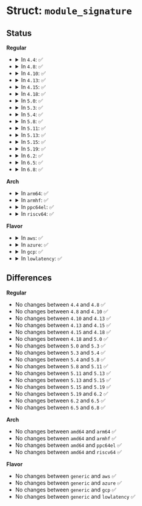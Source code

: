 # Struct: <code>module_signature</code>

## Status
<b>Regular</b>
<ul>
<li>
<details>
<summary>In <code>4.4</code>: ✅</summary>

```c
struct module_signature {
    u8 algo;
    u8 hash;
    u8 id_type;
    u8 signer_len;
    u8 key_id_len;
    u8 __pad[3];
    __be32 sig_len;
};
```
</details>
</li>
<li>
<details>
<summary>In <code>4.8</code>: ✅</summary>

```c
struct module_signature {
    u8 algo;
    u8 hash;
    u8 id_type;
    u8 signer_len;
    u8 key_id_len;
    u8 __pad[3];
    __be32 sig_len;
};
```
</details>
</li>
<li>
<details>
<summary>In <code>4.10</code>: ✅</summary>

```c
struct module_signature {
    u8 algo;
    u8 hash;
    u8 id_type;
    u8 signer_len;
    u8 key_id_len;
    u8 __pad[3];
    __be32 sig_len;
};
```
</details>
</li>
<li>
<details>
<summary>In <code>4.13</code>: ✅</summary>

```c
struct module_signature {
    u8 algo;
    u8 hash;
    u8 id_type;
    u8 signer_len;
    u8 key_id_len;
    u8 __pad[3];
    __be32 sig_len;
};
```
</details>
</li>
<li>
<details>
<summary>In <code>4.15</code>: ✅</summary>

```c
struct module_signature {
    u8 algo;
    u8 hash;
    u8 id_type;
    u8 signer_len;
    u8 key_id_len;
    u8 __pad[3];
    __be32 sig_len;
};
```
</details>
</li>
<li>
<details>
<summary>In <code>4.18</code>: ✅</summary>

```c
struct module_signature {
    u8 algo;
    u8 hash;
    u8 id_type;
    u8 signer_len;
    u8 key_id_len;
    u8 __pad[3];
    __be32 sig_len;
};
```
</details>
</li>
<li>
<details>
<summary>In <code>5.0</code>: ✅</summary>

```c
struct module_signature {
    u8 algo;
    u8 hash;
    u8 id_type;
    u8 signer_len;
    u8 key_id_len;
    u8 __pad[3];
    __be32 sig_len;
};
```
</details>
</li>
<li>
<details>
<summary>In <code>5.3</code>: ✅</summary>

```c
struct module_signature {
    u8 algo;
    u8 hash;
    u8 id_type;
    u8 signer_len;
    u8 key_id_len;
    u8 __pad[3];
    __be32 sig_len;
};
```
</details>
</li>
<li>
<details>
<summary>In <code>5.4</code>: ✅</summary>

```c
struct module_signature {
    u8 algo;
    u8 hash;
    u8 id_type;
    u8 signer_len;
    u8 key_id_len;
    u8 __pad[3];
    __be32 sig_len;
};
```
</details>
</li>
<li>
<details>
<summary>In <code>5.8</code>: ✅</summary>

```c
struct module_signature {
    u8 algo;
    u8 hash;
    u8 id_type;
    u8 signer_len;
    u8 key_id_len;
    u8 __pad[3];
    __be32 sig_len;
};
```
</details>
</li>
<li>
<details>
<summary>In <code>5.11</code>: ✅</summary>

```c
struct module_signature {
    u8 algo;
    u8 hash;
    u8 id_type;
    u8 signer_len;
    u8 key_id_len;
    u8 __pad[3];
    __be32 sig_len;
};
```
</details>
</li>
<li>
<details>
<summary>In <code>5.13</code>: ✅</summary>

```c
struct module_signature {
    u8 algo;
    u8 hash;
    u8 id_type;
    u8 signer_len;
    u8 key_id_len;
    u8 __pad[3];
    __be32 sig_len;
};
```
</details>
</li>
<li>
<details>
<summary>In <code>5.15</code>: ✅</summary>

```c
struct module_signature {
    u8 algo;
    u8 hash;
    u8 id_type;
    u8 signer_len;
    u8 key_id_len;
    u8 __pad[3];
    __be32 sig_len;
};
```
</details>
</li>
<li>
<details>
<summary>In <code>5.19</code>: ✅</summary>

```c
struct module_signature {
    u8 algo;
    u8 hash;
    u8 id_type;
    u8 signer_len;
    u8 key_id_len;
    u8 __pad[3];
    __be32 sig_len;
};
```
</details>
</li>
<li>
<details>
<summary>In <code>6.2</code>: ✅</summary>

```c
struct module_signature {
    u8 algo;
    u8 hash;
    u8 id_type;
    u8 signer_len;
    u8 key_id_len;
    u8 __pad[3];
    __be32 sig_len;
};
```
</details>
</li>
<li>
<details>
<summary>In <code>6.5</code>: ✅</summary>

```c
struct module_signature {
    u8 algo;
    u8 hash;
    u8 id_type;
    u8 signer_len;
    u8 key_id_len;
    u8 __pad[3];
    __be32 sig_len;
};
```
</details>
</li>
<li>
<details>
<summary>In <code>6.8</code>: ✅</summary>

```c
struct module_signature {
    u8 algo;
    u8 hash;
    u8 id_type;
    u8 signer_len;
    u8 key_id_len;
    u8 __pad[3];
    __be32 sig_len;
};
```
</details>
</li>
</ul>
<b>Arch</b>
<ul>
<li>
<details>
<summary>In <code>arm64</code>: ✅</summary>

```c
struct module_signature {
    u8 algo;
    u8 hash;
    u8 id_type;
    u8 signer_len;
    u8 key_id_len;
    u8 __pad[3];
    __be32 sig_len;
};
```
</details>
</li>
<li>
<details>
<summary>In <code>armhf</code>: ✅</summary>

```c
struct module_signature {
    u8 algo;
    u8 hash;
    u8 id_type;
    u8 signer_len;
    u8 key_id_len;
    u8 __pad[3];
    __be32 sig_len;
};
```
</details>
</li>
<li>
<details>
<summary>In <code>ppc64el</code>: ✅</summary>

```c
struct module_signature {
    u8 algo;
    u8 hash;
    u8 id_type;
    u8 signer_len;
    u8 key_id_len;
    u8 __pad[3];
    __be32 sig_len;
};
```
</details>
</li>
<li>
<details>
<summary>In <code>riscv64</code>: ✅</summary>

```c
struct module_signature {
    u8 algo;
    u8 hash;
    u8 id_type;
    u8 signer_len;
    u8 key_id_len;
    u8 __pad[3];
    __be32 sig_len;
};
```
</details>
</li>
</ul>
<b>Flavor</b>
<ul>
<li>
<details>
<summary>In <code>aws</code>: ✅</summary>

```c
struct module_signature {
    u8 algo;
    u8 hash;
    u8 id_type;
    u8 signer_len;
    u8 key_id_len;
    u8 __pad[3];
    __be32 sig_len;
};
```
</details>
</li>
<li>
<details>
<summary>In <code>azure</code>: ✅</summary>

```c
struct module_signature {
    u8 algo;
    u8 hash;
    u8 id_type;
    u8 signer_len;
    u8 key_id_len;
    u8 __pad[3];
    __be32 sig_len;
};
```
</details>
</li>
<li>
<details>
<summary>In <code>gcp</code>: ✅</summary>

```c
struct module_signature {
    u8 algo;
    u8 hash;
    u8 id_type;
    u8 signer_len;
    u8 key_id_len;
    u8 __pad[3];
    __be32 sig_len;
};
```
</details>
</li>
<li>
<details>
<summary>In <code>lowlatency</code>: ✅</summary>

```c
struct module_signature {
    u8 algo;
    u8 hash;
    u8 id_type;
    u8 signer_len;
    u8 key_id_len;
    u8 __pad[3];
    __be32 sig_len;
};
```
</details>
</li>
</ul>

## Differences
<b>Regular</b>
<ul>
<li>
No changes between <code>4.4</code> and <code>4.8</code> ✅
</li>
<li>
No changes between <code>4.8</code> and <code>4.10</code> ✅
</li>
<li>
No changes between <code>4.10</code> and <code>4.13</code> ✅
</li>
<li>
No changes between <code>4.13</code> and <code>4.15</code> ✅
</li>
<li>
No changes between <code>4.15</code> and <code>4.18</code> ✅
</li>
<li>
No changes between <code>4.18</code> and <code>5.0</code> ✅
</li>
<li>
No changes between <code>5.0</code> and <code>5.3</code> ✅
</li>
<li>
No changes between <code>5.3</code> and <code>5.4</code> ✅
</li>
<li>
No changes between <code>5.4</code> and <code>5.8</code> ✅
</li>
<li>
No changes between <code>5.8</code> and <code>5.11</code> ✅
</li>
<li>
No changes between <code>5.11</code> and <code>5.13</code> ✅
</li>
<li>
No changes between <code>5.13</code> and <code>5.15</code> ✅
</li>
<li>
No changes between <code>5.15</code> and <code>5.19</code> ✅
</li>
<li>
No changes between <code>5.19</code> and <code>6.2</code> ✅
</li>
<li>
No changes between <code>6.2</code> and <code>6.5</code> ✅
</li>
<li>
No changes between <code>6.5</code> and <code>6.8</code> ✅
</li>
</ul>
<b>Arch</b>
<ul>
<li>
No changes between <code>amd64</code> and <code>arm64</code> ✅
</li>
<li>
No changes between <code>amd64</code> and <code>armhf</code> ✅
</li>
<li>
No changes between <code>amd64</code> and <code>ppc64el</code> ✅
</li>
<li>
No changes between <code>amd64</code> and <code>riscv64</code> ✅
</li>
</ul>
<b>Flavor</b>
<ul>
<li>
No changes between <code>generic</code> and <code>aws</code> ✅
</li>
<li>
No changes between <code>generic</code> and <code>azure</code> ✅
</li>
<li>
No changes between <code>generic</code> and <code>gcp</code> ✅
</li>
<li>
No changes between <code>generic</code> and <code>lowlatency</code> ✅
</li>
</ul>

